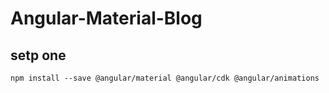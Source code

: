 # Angular-Material-Blog

## setp one

```
npm install --save @angular/material @angular/cdk @angular/animations
```